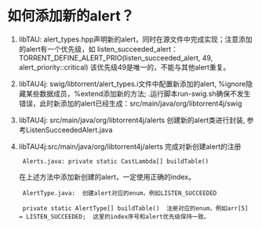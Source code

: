 # 如何添加新的alert？

1. libTAU: alert_types.hpp声明新的alert，同时在源文件中完成实现；注意添加的alert有一个优先级，如 listen_succeeded_alert：
TORRENT_DEFINE_ALERT_PRIO(listen_succeeded_alert, 49, alert_priority::critical)
该优先级49是唯一的，不能与其他alert重复。

2. libTAU4j: swig/libtorrent/alert_types.i文件中配置新添加的alert, %ignore隐藏某些数据成员，%extend添加新的方法; .运行脚本run-swig.sh确保不发生错误，此时新添加的alert已经生成：src/main/java/org/libtorrent4j/swig

3. libTAU4j: src/main/java/org/libtorrent4j/alerts 创建新的alert类进行封装, 参考ListenSucceededAlert.java

4. libTAU4j:src/main/java/org/libtorrent4j/alerts 完成对新创建alert的注册

		Alerts.java: private static CastLambda[] buildTable()
    在上述方法中添加新创建的alert，一定使用正确的index。
    
    	AlertType.java:  创建alert对应的enum，例如LISTEN_SUCCEEDED
    
    	private static AlertType[] buildTable()  注册对应的enum，例如arr[5] = LISTEN_SUCCEEDED;  这里的index序号和alert优先级保持一致。
